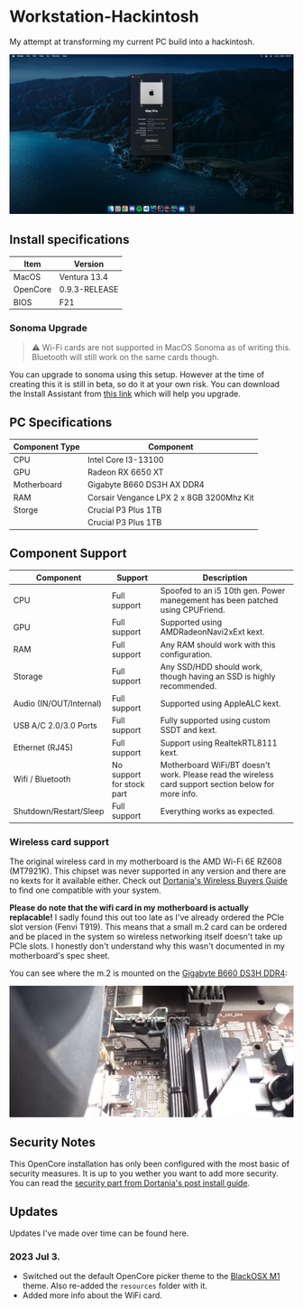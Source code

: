 # Workstation-Hackintosh
My attempt at transforming my current PC build into a hackintosh.

![Screenshot of the "About This Mac" window and the desktop.](./screenshot.png)

## Install specifications

| Item     | Version       |
|----------|---------------|
| MacOS    | Ventura 13.4  |
| OpenCore | 0.9.3-RELEASE |
| BIOS     | F21           |

### Sonoma Upgrade

> ⚠️ Wi-Fi cards are not supported in MacOS Sonoma as of writing this. Bluetooth will still work on the same cards though.

You can upgrade to sonoma using this setup. However at the time of creating this it is still in beta, so do it at your own risk. You can download the Install Assistant from [this link](https://swcdn.apple.com/content/downloads/23/44/032-94352-A_DB05J15QWT/4x91v0yzolyiat5cat76ieu0h78aeu3d03/InstallAssistant.pkg) which will help you upgrade.

## PC Specifications

| Component Type | Component                                |
|----------------|------------------------------------------|
| CPU            | Intel Core I3-13100                      |
| GPU            | Radeon RX 6650 XT                        |
| Motherboard    | Gigabyte B660 DS3H AX DDR4               |
| RAM            | Corsair Vengance LPX 2 x 8GB 3200Mhz Kit |
| Storge         | Crucial P3 Plus 1TB                      |
|                | Crucial P3 Plus 1TB                      |

## Component Support

| Component               | Support                   | Description                                                                                          |
|-------------------------|---------------------------|------------------------------------------------------------------------------------------------------|
| CPU                     | Full support              | Spoofed to an i5 10th gen. Power manegement has been patched using CPUFriend.                        |
| GPU                     | Full support              | Supported using AMDRadeonNavi2xExt kext.                                                             |
| RAM                     | Full support              | Any RAM should work with this configuration.                                                         |
| Storage                 | Full support              | Any SSD/HDD should work, though having an SSD is highly recommended.                                 |
| Audio (IN/OUT/Internal) | Full support              | Supported using AppleALC kext.                                                                       |
| USB A/C 2.0/3.0 Ports   | Full support              | Fully supported using custom SSDT and kext.                                                          |
| Ethernet (RJ45)         | Full support              | Support using RealtekRTL8111 kext.                                                                   |
| Wifi / Bluetooth        | No support for stock part | Motherboard WiFi/BT doesn't work. Please read the wireless card support section below for more info. |
| Shutdown/Restart/Sleep  | Full support              | Everything works as expected.                                                                        |

### Wireless card support

The original wireless card in my motherboard is the AMD Wi-Fi 6E RZ608 (MT7921K). This chipset was never supported in any version and there are no kexts for it available either. Check out [Dortania's Wireless Buyers Guide](https://dortania.github.io/Wireless-Buyers-Guide/) to find one compatible with your system.

**Please do note that the wifi card in my motherboard is actually replacable!** I sadly found this out too late as I've already ordered the PCIe slot version (Fenvi T919). This means that a small m.2 card can be ordered and be placed in the system so wireless networking itself doesn't take up PCIe slots. I honestly don't understand why this wasn't documented in my motherboard's spec sheet.

You can see where the m.2 is mounted on the [Gigabyte B660 DS3H DDR4](https://www.gigabyte.com/Motherboard/B660-DS3H-AX-DDR4-rev-10-11):

![Picture of the wifi card sitting snuggly behind the antenna ports on the other side.](./wifi-card.png)

## Security Notes

This OpenCore installation has only been configured with the most basic of security measures. It is up to you wether you want to add more security. You can read the [security part from Dortania's post install guide](https://dortania.github.io/OpenCore-Post-Install/universal/security.html).

## Updates

Updates I've made over time can be found here.

### 2023 Jul 3.

- Switched out the default OpenCore picker theme to the [BlackOSX M1](https://github.com/blackosx/BsxM1) theme. Also re-added the `resources` folder with it.
- Added more info about the WiFi card.